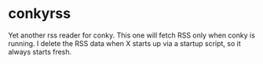 conkyrss
========

Yet another rss reader for conky.  This one will fetch RSS only when conky is running.  I delete the RSS data when X starts up via a startup script, so it always starts fresh.  
